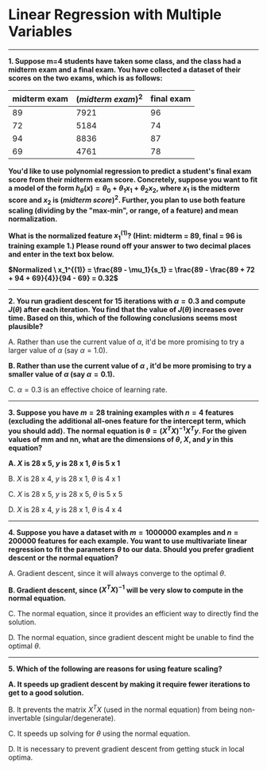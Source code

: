 # Linear Regression with Multiple Variables

----

**1. Suppose m=4 students have taken some class, and the class had a midterm exam and a final exam. You have collected a dataset of their scores on the two exams, which is as follows:**

midterm exam | $(midterm \ exam)^2$ | final exam
---|------|----
89 | 7921 | 96
72 | 5184 | 74
94 | 8836 | 87
69 | 4761 | 78

**You'd like to use polynomial regression to predict a student's final exam score from their midterm exam score. Concretely, suppose you want to fit a model of the form $h_{\theta}(x) = \theta_0 + \theta_1 x_1 + \theta_2 x_2$, where $x_1$ is the midterm score and $x_2$ is $(midterm \ score)^2$. Further, you plan to use both feature scaling (dividing by the "max-min", or range, of a feature) and mean normalization.**

**What is the normalized feature $x_1^{(1)}$? (Hint: midterm = 89, final = 96 is training example 1.) Please round off your answer to two decimal places and enter in the text box below.**

**$Normalized \ x_1^{(1)} = \frac{89 - \mu_1}{s_1} = \frac{89 - \frac{89 + 72 + 94 + 69}{4}}{94 - 69} = 0.32$**

----

**2. You run gradient descent for 15 iterations with $\alpha = 0.3$ and compute $J(\theta)$ after each iteration. You find that the value of $J(\theta)$ increases over time. Based on this, which of the following conclusions seems most plausible?**

A. Rather than use the current value of $\alpha$, it'd be more promising to try a larger value of $\alpha$ (say $\alpha = 1.0$).

**B. Rather than use the current value of $\alpha$ , it'd be more promising to try a smaller value of $\alpha$ (say $\alpha = 0.1$).**

C. $\alpha = 0.3$ is an effective choice of learning rate.

----

**3. Suppose you have $m = 28$ training examples with $n = 4$ features (excluding the additional all-ones feature for the intercept term, which you should add). The normal equation is $\theta = (X^T X)^{-1} X^T y$. For the given values of mm and nn, what are the dimensions of $\theta$, $X$, and $y$ in this equation?**

**A. $X$ is 28 x 5, $y$ is 28 x 1, $\theta$ is 5 x 1**

B. $X$ is 28 x 4, $y$ is 28 x 1, $\theta$ is 4 x 1

C. $X$ is 28 x 5, $y$ is 28 x 5, $\theta$ is 5 x 5

D. $X$ is 28 x 4, $y$ is 28 x 1, $\theta$ is 4 x 4

----

**4. Suppose you have a dataset with $m = 1000000$ examples and $n = 200000$ features for each example. You want to use multivariate linear regression to fit the parameters $\theta$ to our data. Should you prefer gradient descent or the normal equation?**

A. Gradient descent, since it will always converge to the optimal $\theta$.

**B. Gradient descent, since $(X^TX)^{-1}$ will be very slow to compute in the normal equation.**

C. The normal equation, since it provides an efficient way to directly find the solution.

D. The normal equation, since gradient descent might be unable to find the optimal $\theta$.

----

**5. Which of the following are reasons for using feature scaling?**

**A. It speeds up gradient descent by making it require fewer iterations to get to a good solution.**

B. It prevents the matrix $X^TX$ (used in the normal equation) from being non-invertable (singular/degenerate).

C. It speeds up solving for $\theta$ using the normal equation.

D. It is necessary to prevent gradient descent from getting stuck in local optima.
